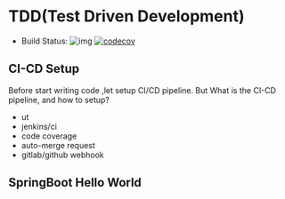 # TDD(Test Driven Development)
- Build Status: ![img](https://api.travis-ci.org/qdriven/meet-concurrence.svg?branch=master)
[![codecov](https://codecov.io/gh/qdriven/tdd-simple/branch/master/graph/badge.svg)](https://codecov.io/gh/qdriven/tdd-simple)

## CI-CD Setup

Before start writing code ,let setup CI/CD pipeline. 
But What is the CI-CD pipeline, and how to setup?

- ut
- jenkins/ci
- code coverage
- auto-merge request
- gitlab/github webhook


## SpringBoot Hello World



